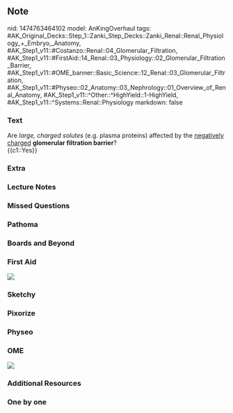 ## Note
nid: 1474763464102
model: AnKingOverhaul
tags: #AK_Original_Decks::Step_1::Zanki_Step_Decks::Zanki_Renal::Renal_Physiology_+_Embryo,_Anatomy, #AK_Step1_v11::#Costanzo::Renal::04_Glomerular_Filtration, #AK_Step1_v11::#FirstAid::14_Renal::03_Physiology::02_Glomerular_Filtration_Barrier, #AK_Step1_v11::#OME_banner::Basic_Science::12_Renal::03_Glomerular_Filtration, #AK_Step1_v11::#Physeo::02_Anatomy::03_Nephrology::01_Overview_of_Renal_Anatomy, #AK_Step1_v11::^Other::^HighYield::1-HighYield, #AK_Step1_v11::^Systems::Renal::Physiology
markdown: false

### Text
<div>
  <div>
    Are <i>large, charged solutes</i> (e.g. plasma proteins)
    affected by the <u>negatively charged</u> <b>glomerular
    filtration barrier</b>?
  </div>
  <div>
    {{c1::Yes}}
  </div>
</div>

### Extra


### Lecture Notes


### Missed Questions


### Pathoma


### Boards and Beyond


### First Aid
<img src="tmpfCn2Ls.png">

### Sketchy


### Pixorize


### Physeo


### OME
<div class="ome-widget">
  <a href=
  "https://onlinemeded.org/spa/renal/glomerular-filtration/acquire?ref=anki">
  <img src="_OME_AnkiFlashcards_Lesson_5.png"></a>
</div>

### Additional Resources


### One by one

